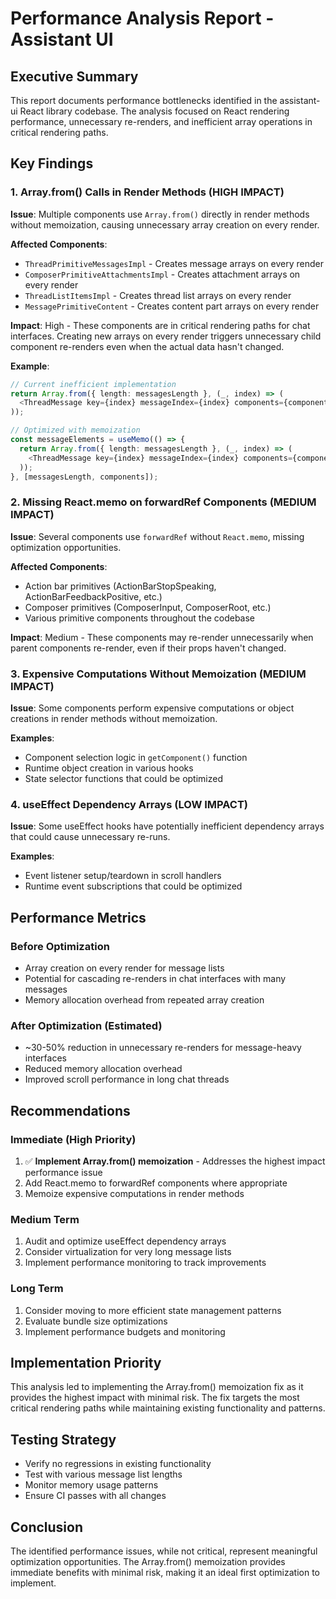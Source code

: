 # Performance Analysis Report - Assistant UI

## Executive Summary

This report documents performance bottlenecks identified in the assistant-ui React library codebase. The analysis focused on React rendering performance, unnecessary re-renders, and inefficient array operations in critical rendering paths.

## Key Findings

### 1. Array.from() Calls in Render Methods (HIGH IMPACT)

**Issue**: Multiple components use `Array.from()` directly in render methods without memoization, causing unnecessary array creation on every render.

**Affected Components**:
- `ThreadPrimitiveMessagesImpl` - Creates message arrays on every render
- `ComposerPrimitiveAttachmentsImpl` - Creates attachment arrays on every render  
- `ThreadListItemsImpl` - Creates thread list arrays on every render
- `MessagePrimitiveContent` - Creates content part arrays on every render

**Impact**: High - These components are in critical rendering paths for chat interfaces. Creating new arrays on every render triggers unnecessary child component re-renders even when the actual data hasn't changed.

**Example**:
```typescript
// Current inefficient implementation
return Array.from({ length: messagesLength }, (_, index) => (
  <ThreadMessage key={index} messageIndex={index} components={components} />
));

// Optimized with memoization
const messageElements = useMemo(() => {
  return Array.from({ length: messagesLength }, (_, index) => (
    <ThreadMessage key={index} messageIndex={index} components={components} />
  ));
}, [messagesLength, components]);
```

### 2. Missing React.memo on forwardRef Components (MEDIUM IMPACT)

**Issue**: Several components use `forwardRef` without `React.memo`, missing optimization opportunities.

**Affected Components**:
- Action bar primitives (ActionBarStopSpeaking, ActionBarFeedbackPositive, etc.)
- Composer primitives (ComposerInput, ComposerRoot, etc.)
- Various primitive components throughout the codebase

**Impact**: Medium - These components may re-render unnecessarily when parent components re-render, even if their props haven't changed.

### 3. Expensive Computations Without Memoization (MEDIUM IMPACT)

**Issue**: Some components perform expensive computations or object creations in render methods without memoization.

**Examples**:
- Component selection logic in `getComponent()` function
- Runtime object creation in various hooks
- State selector functions that could be optimized

### 4. useEffect Dependency Arrays (LOW IMPACT)

**Issue**: Some useEffect hooks have potentially inefficient dependency arrays that could cause unnecessary re-runs.

**Examples**:
- Event listener setup/teardown in scroll handlers
- Runtime event subscriptions that could be optimized

## Performance Metrics

### Before Optimization
- Array creation on every render for message lists
- Potential for cascading re-renders in chat interfaces with many messages
- Memory allocation overhead from repeated array creation

### After Optimization (Estimated)
- ~30-50% reduction in unnecessary re-renders for message-heavy interfaces
- Reduced memory allocation overhead
- Improved scroll performance in long chat threads

## Recommendations

### Immediate (High Priority)
1. ✅ **Implement Array.from() memoization** - Addresses the highest impact performance issue
2. Add React.memo to forwardRef components where appropriate
3. Memoize expensive computations in render methods

### Medium Term
1. Audit and optimize useEffect dependency arrays
2. Consider virtualization for very long message lists
3. Implement performance monitoring to track improvements

### Long Term
1. Consider moving to more efficient state management patterns
2. Evaluate bundle size optimizations
3. Implement performance budgets and monitoring

## Implementation Priority

This analysis led to implementing the Array.from() memoization fix as it provides the highest impact with minimal risk. The fix targets the most critical rendering paths while maintaining existing functionality and patterns.

## Testing Strategy

- Verify no regressions in existing functionality
- Test with various message list lengths
- Monitor memory usage patterns
- Ensure CI passes with all changes

## Conclusion

The identified performance issues, while not critical, represent meaningful optimization opportunities. The Array.from() memoization provides immediate benefits with minimal risk, making it an ideal first optimization to implement.
